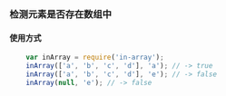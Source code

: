 ### 检测元素是否存在数组中

#### 使用方式

```javascript
    var inArray = require('in-array');
    inArray(['a', 'b', 'c', 'd'], 'a'); // -> true
    inArray(['a', 'b', 'c', 'd'], 'e'); // -> false
    inArray(null, 'e'); // -> false
```